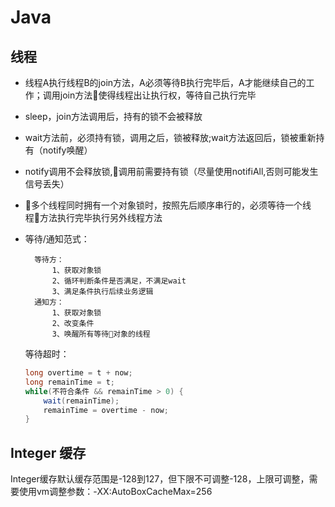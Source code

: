 # Java 
## 线程
- 线程A执行线程B的join方法，A必须等待B执行完毕后，A才能继续自己的工作；调用join方法使得线程出让执行权，等待自己执行完毕
- sleep，join方法调用后，持有的锁不会被释放
- wait方法前，必须持有锁，调用之后，锁被释放;wait方法返回后，锁被重新持有（notify唤醒）
- notify调用不会释放锁,调用前需要持有锁（尽量使用notifiAll,否则可能发生信号丢失）
- 多个线程同时拥有一个对象锁时，按照先后顺序串行的，必须等待一个线程方法执行完毕执行另外线程方法
- 等待/通知范式：
    
        等待方：
            1、获取对象锁
            2、循环判断条件是否满足，不满足wait
            3、满足条件执行后续业务逻辑
        通知方：
            1、获取对象锁
            2、改变条件
            3、唤醒所有等待对象的线程
    等待超时：
    ```Java
    long overtime = t + now;
    long remainTime = t;
    while(不符合条件 && remainTime > 0) {
        wait(remainTime);
        remainTime = overtime - now;
    }
    ```
## Integer 缓存

Integer缓存默认缓存范围是-128到127，但下限不可调整-128，上限可调整，需要使用vm调整参数：-XX:AutoBoxCacheMax=256